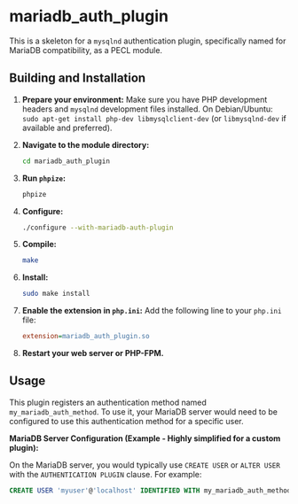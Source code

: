 # mariadb_auth_plugin

This is a skeleton for a `mysqlnd` authentication plugin, specifically named for MariaDB compatibility, as a PECL module.

## Building and Installation

1.  **Prepare your environment:**
    Make sure you have PHP development headers and `mysqlnd` development files installed.
    On Debian/Ubuntu: `sudo apt-get install php-dev libmysqlclient-dev` (or `libmysqlnd-dev` if available and preferred).

2.  **Navigate to the module directory:**
    ```bash
    cd mariadb_auth_plugin
    ```

3.  **Run `phpize`:**
    ```bash
    phpize
    ```

4.  **Configure:**
    ```bash
    ./configure --with-mariadb-auth-plugin
    ```

5.  **Compile:**
    ```bash
    make
    ```

6.  **Install:**
    ```bash
    sudo make install
    ```

7.  **Enable the extension in `php.ini`:**
    Add the following line to your `php.ini` file:
    ```ini
    extension=mariadb_auth_plugin.so
    ```

8.  **Restart your web server or PHP-FPM.**

## Usage

This plugin registers an authentication method named `my_mariadb_auth_method`. To use it, your MariaDB server would need to be configured to use this authentication method for a specific user.

**MariaDB Server Configuration (Example - Highly simplified for a custom plugin):**

On the MariaDB server, you would typically use `CREATE USER` or `ALTER USER` with the `AUTHENTICATION PLUGIN` clause. For example:

```sql
CREATE USER 'myuser'@'localhost' IDENTIFIED WITH my_mariadb_auth_method BY 'some_password';
